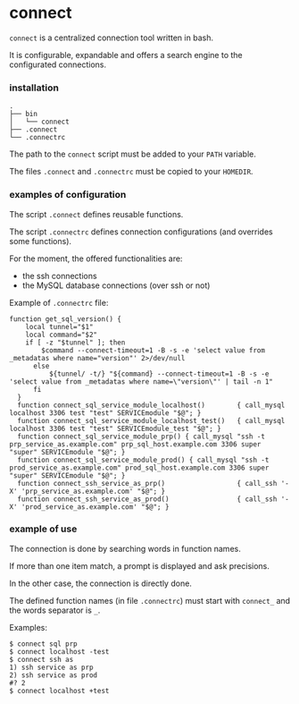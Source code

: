 # connect

`connect` is a centralized connection tool written in bash.

It is configurable, expandable and offers a search engine to the configurated connections.


### installation

```
.
├── bin
│   └── connect
├── .connect
└── .connectrc
```

The path to the `connect` script must be added to your `PATH` variable.

The files `.connect` and `.connectrc` must be copied to your `HOMEDIR`.

### examples of configuration

The script `.connect` defines reusable functions.

The script `.connectrc` defines connection configurations (and overrides some functions).

For the moment, the offered functionalities are:
- the ssh connections
- the MySQL database connections (over ssh or not)

Example of `.connectrc` file:

```
function get_sql_version() {
    local tunnel="$1"
    local command="$2"   
    if [ -z "$tunnel" ]; then
        $command --connect-timeout=1 -B -s -e 'select value from _metadatas where name="version"' 2>/dev/null 
      else
          ${tunnel/ -t/} "${command} --connect-timeout=1 -B -s -e 'select value from _metadatas where name=\"version\"' | tail -n 1"
      fi
  }
  function connect_sql_service_module_localhost()        { call_mysql localhost 3306 test "test" SERVICEmodule "$@"; } 
  function connect_sql_service_module_localhost_test()   { call_mysql localhost 3306 test "test" SERVICEmodule_test "$@"; }
  function connect_sql_service_module_prp() { call_mysql "ssh -t prp_service_as.example.com" prp_sql_host.example.com 3306 super "super" SERVICEmodule "$@"; }
  function connect_sql_service_module_prod() { call_mysql "ssh -t prod_service_as.example.com" prod_sql_host.example.com 3306 super "super" SERVICEmodule "$@"; }
  function connect_ssh_service_as_prp()                  { call_ssh '-X' 'prp_service_as.example.com' "$@"; }
  function connect_ssh_service_as_prod()                 { call_ssh '-X' 'prod_service_as.example.com' "$@"; }
```

### example of use

The connection is done by searching words in function names.

If more than one item match, a prompt is displayed and ask precisions.

In the other case, the connection is directly done.

The defined function names (in file `.connectrc`) must start with `connect_` and the words separator is `_`.

Examples:

```
$ connect sql prp
$ connect localhost -test
$ connect ssh as
1) ssh service as prp
2) ssh service as prod
#? 2
$ connect localhost +test
```
